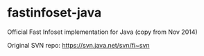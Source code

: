 fastinfoset-java
================

Official Fast Infoset implementation for Java (copy from Nov 2014)

Original SVN repo: https://svn.java.net/svn/fi~svn
